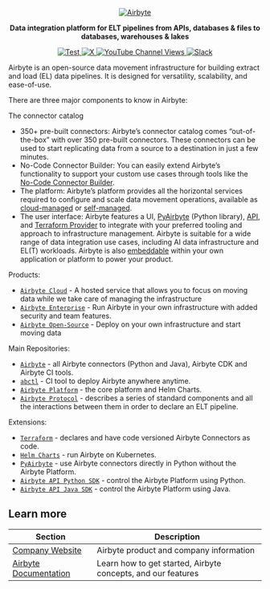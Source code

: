 <p align="center">
  <a href="https://airbyte.com"><img src="https://assets.website-files.com/605e01bc25f7e19a82e74788/624d9c4a375a55100be6b257_Airbyte_logo_color_dark.svg" alt="Airbyte"></a>
</p>
<p align="center">
    <b>Data integration platform for ELT pipelines from APIs, databases & files to databases, warehouses & lakes</b>
</p>
<p align="center">

<a href="https://github.com/airbytehq/airbyte/stargazers/" target="_blank">
    <img src="https://img.shields.io/github/stars/airbytehq/airbyte?style=social&label=Star&maxAge=2592000" alt="Test">
</a>

<a href="https://x.com/AirbyteHQ" target="_blank">
    <img alt="X" src="https://img.shields.io/twitter/follow/Airbyte.svg?style=social&label=Follow">
</a>

<a href="https://www.youtube.com/c/AirbyteHQ/?sub_confirmation=1" target="_blank">
    <img alt="YouTube Channel Views" src="https://img.shields.io/youtube/channel/views/UCQ_JWEFzs1_INqdhIO3kmrw?style=social">
</a>

<a href="https://airbytehq.slack.com/" target="_blank">
    <img src="https://img.shields.io/badge/slack-join-white.svg?logo=slack" alt="Slack">
</a>

</p>
Airbyte is an open-source data movement infrastructure for building extract and load (EL) data pipelines. It is designed for versatility, scalability, and ease-of-use.

There are three major components to know in Airbyte:

The connector catalog
- 350+ pre-built connectors: Airbyte’s connector catalog comes “out-of-the-box” with over 350 pre-built connectors. These connectors can be used to start replicating data from a source to a destination in just a few minutes.
- No-Code Connector Builder: You can easily extend Airbyte’s functionality to support your custom use cases through tools like the [No-Code Connector Builder](https://docs.airbyte.com/connector-development/connector-builder-ui/overview).
- The platform: Airbyte’s platform provides all the horizontal services required to configure and scale data movement operations, available as [cloud-managed](https://airbyte.com/product/airbyte-cloud) or [self-managed](https://airbyte.com/product/airbyte-enterprise).
- The user interface: Airbyte features a UI, [PyAirbyte](https://docs.airbyte.com/using-airbyte/pyairbyte/getting-started) (Python library), [API](https://docs.airbyte.com/api-documentation), and [Terraform Provider](https://docs.airbyte.com/terraform-documentation) to integrate with your preferred tooling and approach to infrastructure management.
Airbyte is suitable for a wide range of data integration use cases, including AI data infrastructure and EL(T) workloads. Airbyte is also [embeddable](https://airbyte.com/product/powered-by-airbyte) within your own application or platform to power your product.

Products:

- [`Airbyte Cloud`](https://cloud.airbyte.com) - A hosted service that allows you to focus on moving data while we take care of managing the infrastructure
- [`Airbyte Enterprise`](https://docs.airbyte.com/enterprise-setup/) -  Run Airbyte in your own infrastructure with added security and team features. 
- [`Airbyte Open-Source`](https://docs.airbyte.com/using-airbyte/getting-started/#self-managed-community-oss) - Deploy on your own infrastructure and start moving data 

Main Repositories:

- [`Airbyte`](https://github.com/airbytehq/airbyte) - all Airbyte connectors (Python and Java), Airbyte CDK and Airbyte CI tools.
- [`abctl`](https://github.com/airbytehq/abctl) - CI tool to deploy Airbyte anywhere anytime.
- [`Airbyte Platform`](https://github.com/airbytehq/airbyte-platform) - the core platform and Helm Charts.
- [`Airbyte Protocol`](https://github.com/airbytehq/airbyte-protocol) - describes a series of standard components and all the interactions between them in order to declare an ELT pipeline.

Extensions:

- [`Terraform`](https://github.com/airbytehq/terraform-provider-airbyte) - declares and have code versioned Airbyte Connectors as code.
- [`Helm Charts`](https://artifacthub.io/packages/helm/airbyte/airbyte) - run Airbyte on Kubernetes.
- [`PyAirbyte`](https://github.com/airbytehq/PyAirbyte) - use Airbyte connectors directly in Python without the Airbyte Platform.
- [`Airbyte API Python SDK`](https://github.com/airbytehq/airbyte-api-python-sdk) - control the Airbyte Platform using Python.
- [`Airbyte API Java SDK`](https://github.com/airbytehq/airbyte-api-java-sdk) - control the Airbyte Platform using Java.

## Learn more

| Section | Description |
|-|-|
| [Company Website](https://airbyte.com) | Airbyte product and company information |
| [Airbyte Documentation](https://docs.airbyte.com/) | Learn how to get started, Airbyte concepts, and our features |
